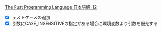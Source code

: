 [The Rust Programming Language 日本語版-12](https://doc.rust-jp.rs/book-ja/ch12-00-an-io-project.html)

- [x] テストケースの追加
- [x] 引数にCASE_INSENSITIVEの指定がある場合に環境変数より引数を優先する